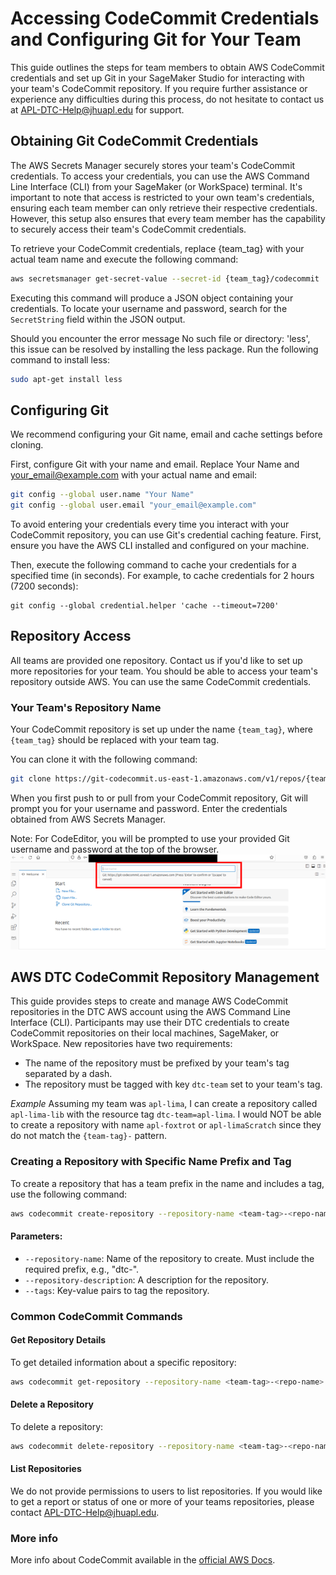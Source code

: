 # Accessing CodeCommit Credentials and Configuring Git for Your Team

This guide outlines the steps for team members to obtain AWS CodeCommit credentials and set up Git in your SageMaker Studio for interacting with your team's CodeCommit repository. If you require further assistance or experience any difficulties during this process, do not hesitate to contact us at APL-DTC-Help@jhuapl.edu for support.

## Obtaining Git CodeCommit Credentials

The AWS Secrets Manager securely stores your team's CodeCommit credentials. To access your credentials, you can use the AWS Command Line Interface (CLI) from your SageMaker (or WorkSpace) terminal. It's important to note that access is restricted to your own team's credentials, ensuring each team member can only retrieve their respective credentials. However, this setup also ensures that every team member has the capability to securely access their team's CodeCommit credentials.

To retrieve your CodeCommit credentials, replace {team_tag} with your actual team name and execute the following command:

```bash
aws secretsmanager get-secret-value --secret-id {team_tag}/codecommit
```

Executing this command will produce a JSON object containing your credentials. To locate your username and password, search for the `SecretString` field within the JSON output.

Should you encounter the error message No such file or directory: 'less', this issue can be resolved by installing the less package. Run the following command to install less:

```bash
sudo apt-get install less
```

## Configuring Git

We recommend configuring your Git name, email and cache settings before cloning. 

First, configure Git with your name and email. Replace Your Name and your_email@example.com with your actual name and email:

```bash
git config --global user.name "Your Name"
git config --global user.email "your_email@example.com"
```

To avoid entering your credentials every time you interact with your CodeCommit repository, you can use Git's credential caching feature. First, ensure you have the AWS CLI installed and configured on your machine.

Then, execute the following command to cache your credentials for a specified time (in seconds). For example, to cache credentials for 2 hours (7200 seconds):

```
git config --global credential.helper 'cache --timeout=7200'
```

## Repository Access

All teams are provided one repository. Contact us if you'd like to set up more repositories for your team. You should be able to access your team's repository outside AWS. You can use the same CodeCommit credentials.

### Your Team's Repository Name
Your CodeCommit repository is set up under the name `{team_tag}`, where `{team_tag}` should be replaced with your team tag.

You can clone it with the following command: 

```bash
git clone https://git-codecommit.us-east-1.amazonaws.com/v1/repos/{team_tag}
```

When you first push to or pull from your CodeCommit repository, Git will prompt you for your username and password. Enter the credentials obtained from AWS Secrets Manager.

Note: For CodeEditor, you will be prompted to use your provided Git username and password at the top of the browser.
<img src="images/codecommit-1.png">


## AWS DTC CodeCommit Repository Management  

This guide provides steps to create and manage AWS CodeCommit repositories in the DTC AWS account using the AWS Command Line Interface (CLI). Participants may use their DTC credentials to create CodeCommit repositories on their local machines, SageMaker, or WorkSpace. New repositories have two requirements:

- The name of the repository must be prefixed by your team's tag separated by a dash. 
- The repository must be tagged with key `dtc-team` set to your team's tag. 

*Example* 
Assuming my team was `apl-lima`, I can create a repository called `apl-lima-lib` with the resource tag `dtc-team=apl-lima`. 
I would NOT be able to create a repository with name `apl-foxtrot` or `apl-limaScratch` since they do not match the `{team-tag}-` pattern. 

### Creating a Repository with Specific Name Prefix and Tag

To create a repository that has a team prefix in the name and includes a tag, use the following command:

```bash
aws codecommit create-repository --repository-name <team-tag>-<repo-name> --repository-description "Repository for project" --tags 'dtc-team=<team-tag>'
```

#### Parameters:
- `--repository-name`: Name of the repository to create. Must include the required prefix, e.g., "dtc-".
- `--repository-description`: A description for the repository.
- `--tags`: Key-value pairs to tag the repository.

### Common CodeCommit Commands

#### Get Repository Details
To get detailed information about a specific repository:

```bash
aws codecommit get-repository --repository-name <team-tag>-<repo-name> 
```

#### Delete a Repository
To delete a repository:

```bash
aws codecommit delete-repository --repository-name <team-tag>-<repo-name> 
```

#### List Repositories
We do not provide permissions to users to list repositories. If you would like to get a report or status of one or more of your teams repositories, please contact APL-DTC-Help@jhuapl.edu.


### More info

More info about CodeCommit available in the [official AWS Docs](https://docs.aws.amazon.com/codecommit/latest/userguide/how-to-create-repository.html).
